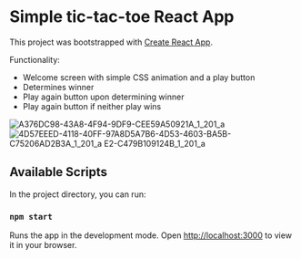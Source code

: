 # Simple tic-tac-toe React App

This project was bootstrapped with [Create React App](https://github.com/facebook/create-react-app).

Functionality: 
* Welcome screen with simple CSS animation and a play button
* Determines winner
* Play again button upon determining winner
* Play again button if neither play wins

![A376DC98-43A8-4F94-9DF9-CEE59A50921A_1_201_a](https://github.com/user-attachments/assets/aa8175e5-4d0a-413e-b2c9-af61f8af3793)
![4D57EEED-4118-40FF-97![A8D5A7B6-4D53-4603-BA5B-C75206AD2B3A_1_201_a](https://github.com/user-attachments/assets/3a3f9119-a023-4076-8801-b7949676c075)
E2-C479B109124B_1_201_a](https://github.com/user-attachments/assets/0ef20a20-a1d9-45cb-a8d5-7f1670eeb253)

## Available Scripts

In the project directory, you can run:

### `npm start`


Runs the app in the development mode.
Open [http://localhost:3000](http://localhost:3000) to view it in your browser.


